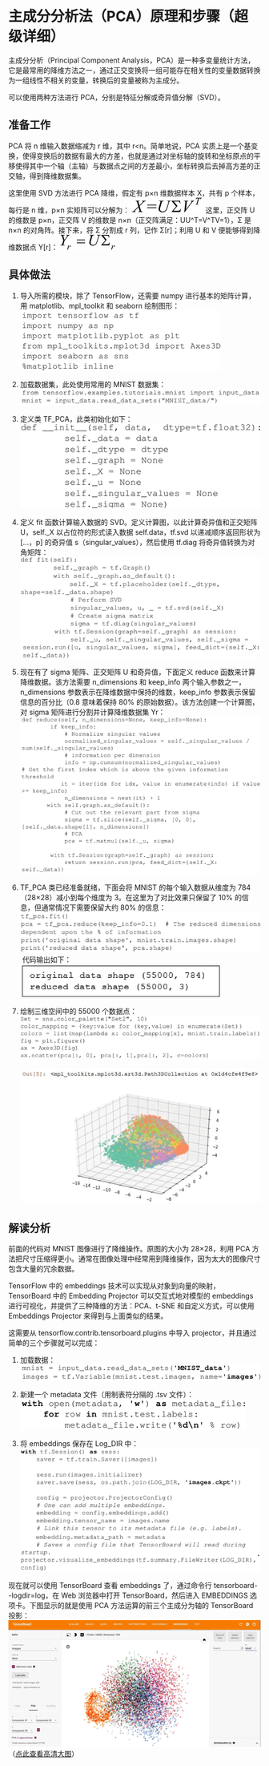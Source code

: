 # 主成分分析法（PCA）原理和步骤（超级详细）

主成分分析（Principal Component Analysis，PCA）是一种多变量统计方法，它是最常用的降维方法之一，通过正交变换将一组可能存在相关性的变量数据转换为一组线性不相关的变量，转换后的变量被称为主成分。

可以使用两种方法进行 PCA，分别是特征分解或奇异值分解（SVD）。

## 准备工作

PCA 将 n 维输入数据缩减为 r 维，其中 r<n。简单地说，PCA 实质上是一个基变换，使得变换后的数据有最大的方差，也就是通过对坐标轴的旋转和坐标原点的平移使得其中一个轴（主轴）与数据点之间的方差最小，坐标转换后去掉高方差的正交轴，得到降维数据集。

这里使用 SVD 方法进行 PCA 降维，假定有 p×n 维数据样本 X，共有 p 个样本，每行是 n 维，p×n 实矩阵可以分解为：
![](img/c5413fe1dc513138b8b6aa9775e11eb5.jpg)
 这里，正交阵 U 的维数是 p×n，正交阵 V 的维数是 n×n（正交阵满足：UU^T=V^TV=1），Σ 是 n×n 的对角阵。接下来，将 Σ 分割成 r 列，记作 Σ[r]；利用 U 和 V 便能够得到降维数据点 Y[r]：
![](img/272d8fcaab50e9bc4e9e235950215785.jpg)

## 具体做法

1.  导入所需的模块，除了 TensorFlow，还需要 numpy 进行基本的矩阵计算，用 matplotlib、mpl_toolkit 和 seaborn 绘制图形：
    ![](img/a22bfefc91f61b1cb69ee70430c18c1d.jpg)

2.  加载数据集，此处使用常用的 MNIST 数据集：
    ![](img/a2d8c2df5346e9e3c8500c46d918b234.jpg)

3.  定义类 TF_PCA，此类初始化如下：
    ![](img/92723c1dd8189c822179caa11a517cea.jpg)

4.  定义 fit 函数计算输入数据的 SVD。定义计算图，以此计算奇异值和正交矩阵 U，self._X 以占位符的形式读入数据 self.data，tf.svd 以递减顺序返回形状为 [...，p] 的奇异值 s（singular_values），然后使用 tf.diag 将奇异值转换为对角矩阵：
    ![](img/495d677ac831d917c23aa355e3b527d5.jpg)

5.  现在有了 sigma 矩阵、正交矩阵 U 和奇异值，下面定义 reduce 函数来计算降维数据。该方法需要 n_dimensions 和 keep_info 两个输入参数之一，n_dimensions 参数表示在降维数据中保持的维数，keep_info 参数表示保留信息的百分比（0.8 意味着保持 80% 的原始数据）。该方法创建一个计算图，对 sigma 矩阵进行分割并计算降维数据集 Yr：
    ![](img/38e9ada10509a0b663539af31ecbe287.jpg)

6.  TF_PCA 类已经准备就绪，下面会将 MNIST 的每个输入数据从维度为 784（28×28）减小到每个维度为 3。在这里为了对比效果只保留了 10% 的信息，但通常情况下需要保留大约 80% 的信息：
    ![](img/9164f4c82e0b293a93eb445ad6ff6eca.jpg)
     代码输出如下：
    ![](img/9f58cc941325e666a3eb9bd0e3d5b390.jpg)

7.  绘制三维空间中的 55000 个数据点：
    ![](img/baa2ef58845d258f887bd27b98fc60ad.jpg)
     ![](img/b0793c5500cf242cd3d1c985bdf99e95.jpg)

## 解读分析

前面的代码对 MNIST 图像进行了降维操作。原图的大小为 28×28，利用 PCA 方法把尺寸压缩得更小。通常在图像处理中经常用到降维操作，因为太大的图像尺寸包含大量的冗余数据。

TensorFlow 中的 embeddings 技术可以实现从对象到向量的映射，TensorBoard 中的 Embedding Projector 可以交互式地对模型的 embeddings 进行可视化，并提供了三种降维的方法：PCA、t-SNE 和自定义方式，可以使用 Embeddings Projector 来得到与上面类似的结果。

这需要从 tensorflow.contrib.tensorboard.plugins 中导入 projector，并且通过简单的三个步骤就可以完成：

1.  加载数据：
    ![](img/ae8500e0859e549b84bff20ed342263a.jpg)

2.  新建一个 metadata 文件（用制表符分隔的 .tsv 文件）：
    ![](img/151994e0067383574cb087dbe0c2e229.jpg)

3.  将 embeddings 保存在 Log_DIR 中：
    ![](img/cc2229198b14d6ded9212e7e168bd0c3.jpg)

现在就可以使用 TensorBoard 查看 embeddings 了，通过命令行 tensorboard--logdir=log，在 Web 浏览器中打开 TensorBoard，然后进入 EMBEDDINGS 选项卡。下图显示的就是使用 PCA 方法运算的前三个主成分为轴的 TensorBoard 投影：
![](img/81f288188604c22c993bc815a53c1faf.jpg)
（[点此查看高清大图](http://c.biancheng.net/uploads/allimg/190111/2-1Z1111049103c.jpg)）